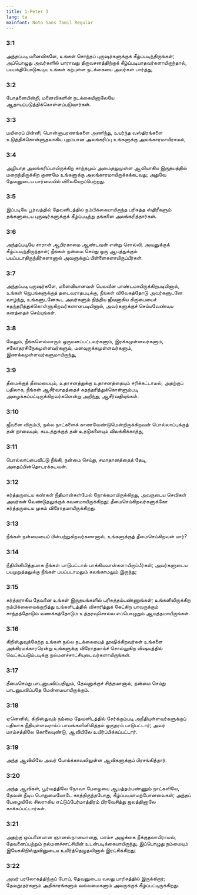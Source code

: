 ```yaml
---
title: 1-Peter 3
lang: ta
mainfont: Noto Sans Tamil Regular
---
```


###  3:1

அந்தப்படி மனைவிகளே, உங்கள் சொந்தப் புருஷர்களுக்குக் கீழ்ப்படிந்திருங்கள்; அப்பொழுது அவர்களில் யாராவது திருவசனத்திற்குக் கீழ்ப்படியாதவர்களாயிருந்தால், பயபக்தியோடுகூடிய உங்கள் கற்புள்ள நடக்கையை அவர்கள் பார்த்து,

###  3:2

போதனையின்றி, மனைவிகளின் நடக்கையினாலேயே ஆதாயப்படுத்திக்கொள்ளப்படுவார்கள்.

###  3:3

மயிரைப் பின்னி, பொன்னாபரணங்களை அணிந்து, உயர்ந்த வஸ்திரங்களை உடுத்திக்கொள்ளுதலாகிய புறம்பான அலங்கரிப்பு உங்களுக்கு அலங்காரமாயிராமல்,

###  3:4

அழியாத அலங்கரிப்பாயிருக்கிற சாந்தமும் அமைதலுமுள்ள ஆவியாகிய இருதயத்தில் மறைந்திருக்கிற குணமே உங்களுக்கு அலங்காரமாயிருக்கக்கடவது; அதுவே தேவனுடைய பார்வையில் விலையேறப்பெற்றது.

###  3:5

இப்படியே பூர்வத்தில் தேவனிடத்தில் நம்பிக்கையாயிருந்த பரிசுத்த ஸ்திரீகளும் தங்களுடைய புருஷர்களுக்குக் கீழ்ப்படிந்து தங்களை அலங்கரித்தார்கள்.

###  3:6

அந்தப்படியே சாராள் ஆபிரகாமை ஆண்டவன் என்று சொல்லி, அவனுக்குக் கீழ்ப்படிந்திருந்தாள்; நீங்கள் நன்மை செய்து ஒரு ஆபத்துக்கும் பயப்படாதிருந்தீர்களானால் அவளுக்குப் பிள்ளைகளாயிருப்பீர்கள்.

###  3:7

அந்தப்படி புருஷர்களே, மனைவியானவள் பெலவீன பாண்டமாயிருக்கிறபடியினால், உங்கள் ஜெபங்களுக்குத் தடைவராதபடிக்கு, நீங்கள் விவேகத்தோடு அவர்களுடனே வாழ்ந்து, உங்களுடனேகூட அவர்களும் நித்திய ஜீவனாகிய கிருபையைச் சுதந்தரித்துக்கொள்ளுகிறவர்களானபடியினால், அவர்களுக்குச் செய்யவேண்டிய கனத்தைச் செய்யுங்கள்.

###  3:8

மேலும், நீங்களெல்லாரும் ஒருமனப்பட்டவர்களும், இரக்கமுள்ளவர்களும், சகோதரசிநேகமுள்ளவர்களும், மனவுருக்கமுள்ளவர்களும், இணக்கமுள்ளவர்களுமாயிருந்து,

###  3:9

தீமைக்குத் தீமையையும், உதாசனத்துக்கு உதாசனத்தையும் சரிக்கட்டாமல், அதற்குப் பதிலாக, நீங்கள் ஆசீர்வாதத்தைச் சுதந்தரித்துக்கொள்ளும்படி அழைக்கப்பட்டிருக்கிறவர்களென்று அறிந்து, ஆசீர்வதியுங்கள்.

###  3:10

ஜீவனை விரும்பி, நல்ல நாட்களைக் காணவேண்டுமென்றிருக்கிறவன் பொல்லாப்புக்குத் தன் நாவையும், கபடத்துக்குத் தன் உதடுகளையும் விலக்கிக்காத்து,

###  3:11

பொல்லாப்பைவிட்டு நீங்கி, நன்மை செய்து, சமாதானத்தைத் தேடி, அதைப்பின்தொடரக்கடவன்.

###  3:12

கர்த்தருடைய கண்கள் நீதிமான்கள்மேல் நோக்கமாயிருக்கிறது, அவருடைய செவிகள் அவர்கள் வேண்டுதலுக்குக் கவனமாயிருக்கிறது; தீமைசெய்கிறவர்களுக்கோ கர்த்தருடைய முகம் விரோதமாயிருக்கிறது.

###  3:13

நீங்கள் நன்மையைப் பின்பற்றுகிறவர்களானால், உங்களுக்குத் தீமைசெய்கிறவன் யார்?

###  3:14

நீதியினிமித்தமாக நீங்கள் பாடுபட்டால் பாக்கியவான்களாயிருப்பீர்கள்; அவர்களுடைய பயமுறுத்தலுக்கு நீங்கள் பயப்படாமலும் கலங்காமலும் இருந்து;

###  3:15

கர்த்தராகிய தேவனை உங்கள் இருதயங்களில் பரிசுத்தம்பண்ணுங்கள்; உங்களிலிருக்கிற நம்பிக்கையைக்குறித்து உங்களிடத்தில் விசாரித்துக் கேட்கிற யாவருக்கும் சாந்தத்தோடும் வணக்கத்தோடும் உத்தரவுசொல்ல எப்பொழுதும் ஆயத்தமாயிருங்கள்.

###  3:16

கிறிஸ்துவுக்கேற்ற உங்கள் நல்ல நடக்கையைத் தூஷிக்கிறவர்கள் உங்களை அக்கிரமக்காரரென்று உங்களுக்கு விரோதமாய்ச் சொல்லுகிற விஷயத்தில் வெட்கப்படும்படிக்கு நல்மனச்சாட்சியுடைவர்களாயிருங்கள்.

###  3:17

தீமைசெய்து பாடனுபவிப்பதிலும், தேவனுக்குச் சித்தமானால், நன்மை செய்து பாடனுபவிப்பதே மேன்மையாயிருக்கும்.

###  3:18

ஏனெனில், கிறிஸ்துவும் நம்மை தேவனிடத்தில் சேர்க்கும்படி அநீதியுள்ளவர்களுக்குப் பதிலாக நீதியுள்ளவராய்ப் பாவங்களினிமித்தம் ஒருதரம் பாடுபட்டார்; அவர் மாம்சத்திலே கொலையுண்டு, ஆவியிலே உயிர்ப்பிக்கப்பட்டார்.

###  3:19

அந்த ஆவியிலே அவர் போய்க்காவலிலுள்ள ஆவிகளுக்குப் பிரசங்கித்தார்.

###  3:20

அந்த ஆவிகள், பூர்வத்திலே நோவா பேழையை ஆயத்தம்பண்ணும் நாட்களிலே, தேவன் நீடிய பொறுமையோடே காத்திருந்தபோது, கீழ்ப்படியாமற்போனவைகள்; அந்தப் பேழையிலே சிலராகிய எட்டுப்பேர்மாத்திரம் பிரவேசித்து ஜலத்தினாலே காக்கப்பட்டார்கள்.

###  3:21

அதற்கு ஒப்பனையான ஞானஸ்நானமானது, மாம்ச அழுக்கை நீக்குதலாயிராமல், தேவனைப்பற்றும் நல்மனச்சாட்சியின் உடன்படிக்கையாயிருந்து, இப்பொழுது நம்மையும் இயேசுகிறிஸ்துவினுடைய உயிர்த்தெழுதலினால் இரட்சிக்கிறது;

###  3:22

அவர் பரலோகத்திற்குப் போய், தேவனுடைய வலது பாரிசத்தில் இருக்கிறார்; தேவதூதர்களும் அதிகாரங்களும் வல்லமைகளும் அவருக்குக் கீழ்ப்பட்டிருக்கிறது.

